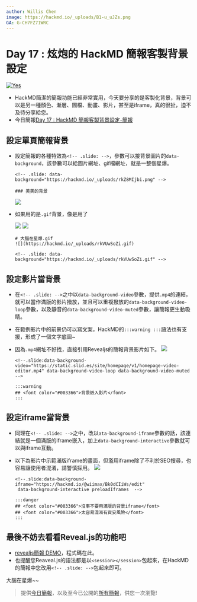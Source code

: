 ```yaml
---
author: Willis Chen
image: https://hackmd.io/_uploads/B1-u_uJZs.png
GA: G-CH7FZ71WRC
---
```


# Day 17 : 炫炮的 HackMD 簡報客製背景設定

[![Yes](https://img.youtube.com/vi/GYZH8LB_ees/0.jpg)](https://www.youtube.com/watch?v=GYZH8LB_ees)

- HackMD簡潔的簡報功能已經非常實用，今天要分享的是客製化背景，背景可以是另一種顏色、漸層、圖檔、動畫、影片，甚至是iframe，真的很扯，迫不及待分享給您。
- 今日簡報[Day 17 : HackMD 簡報客製背景設定-簡報](https://hackmd.io/@wiimax/intro-hackmd-17)


## 設定單頁簡報背景  

- 設定簡報的各種特效為`<!-- .slide: -->`，參數可以接背景圖片的`data-background`，該參數可以給圖片網址、gif檔網址，就是一整個星爆。

    ```
    <!-- .slide: data-background="https://hackmd.io/_uploads/rkZ8MIjbi.png" -->

    ### 美美的背景
    ```
    ![](https://hackmd.io/_uploads/r1vYxkyzj.png)

- 如果用的是`.gif`背景，像是用了
  
  ![](https://hackmd.io/_uploads/rkVUwSoZi.gif)
  ![](https://hackmd.io/_uploads/SJq0ekkzj.png)

    ```
    # 大腦在星爆.gif
    ![](https://hackmd.io/_uploads/rkVUwSoZi.gif)

    <!-- .slide: data-background="https://hackmd.io/_uploads/rkVUwSoZi.gif" -->
    ```

## 設定影片當背景
- 在`<!-- .slide: -->`之中以`data-background-video`參數，提供`.mp4`的連結，就可以當作滿版的影片撥放，並且可以重複撥放的`data-background-video-loop`參數，以及靜音的`data-background-video-muted`參數，讓簡報更生動吸睛。
- 在範例影片中的前景仍可以寫文案，HackMD的`:::warning :::`語法也有支援，形成了一個文字底圖~
- 因為`.mp4`網址不好找，直接引用Revealjs的簡報背景影片如下。
    ![](https://hackmd.io/_uploads/HyBwGyyzj.png)

    ```
    <!--.slide:data-background-video="https://static.slid.es/site/homepage/v1/homepage-video-editor.mp4" data-background-video-loop data-background-video-muted  -->

    :::warning
    ## <font color="#003366">背景嵌入影片</font>
    :::
    ```

## 設定iframe當背景
- 同理在`<!-- .slide: -->`之中，改以`ata-background-iframe`參數的話，該連結就是一個滿版的iframe嵌入，加上`data-background-interactive`參數就可以與iframe互動。
- 以下為影片中示範滿版iframe的畫面，但濫用iframe除了不利於SEO搜尋，也容易讓使用者混淆，請警慎採用。
    ![](https://hackmd.io/_uploads/HyEhmykfj.png)

    ```
    <!--.slide:data-background-iframe="https://hackmd.io/@wiimax/Bk0dCIiWs/edit"
     data-background-interactive preloadIframes  -->

    :::danger
    ## <font color="#003366">沒事不要用滿版的背景iframe</font>
    ## <font color="#003366">太容易混淆有資安風險</font>
    :::
    ```

## 最後不妨去看看Reveal.js的功能吧
- [revealjs簡報 DEMO](https://revealjs.com/demo/?parallaxBackgroundImage=https%3A%2F%2Fs3.amazonaws.com%2Fhakim-static%2Freveal-js%2Freveal-parallax-1.jpg&parallaxBackgroundSize=2100px%20900px)，程式碼在此。
- 也提醒您Reaveal.js的語法都是以`<session></session>`包起來，在HackMD的簡報中您改用`<!-- .slide: -->`包起來即可。


大腦在星爆~~

> 提供[今日簡報](https://hackmd.io/@wiimax/intro-hackmd-17)，以及至今已公開的[所有簡報](https://hackmd.io/@wiimax/intro-hackmd-slides)，供您一次瀏覽!
